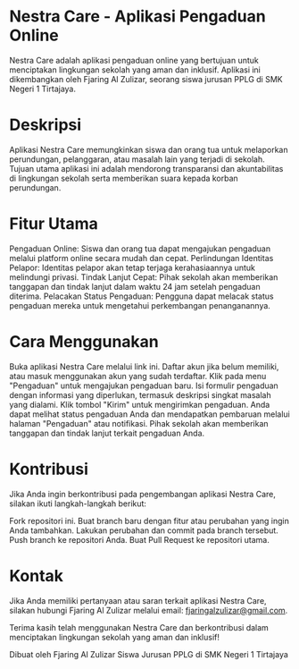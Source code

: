 # Nestra Care - Aplikasi Pengaduan Online

Nestra Care adalah aplikasi pengaduan online yang bertujuan untuk menciptakan lingkungan sekolah yang aman dan inklusif. Aplikasi ini dikembangkan oleh Fjaring Al Zulizar, seorang siswa jurusan PPLG di SMK Negeri 1 Tirtajaya.

# Deskripsi
Aplikasi Nestra Care memungkinkan siswa dan orang tua untuk melaporkan perundungan, pelanggaran, atau masalah lain yang terjadi di sekolah. Tujuan utama aplikasi ini adalah mendorong transparansi dan akuntabilitas di lingkungan sekolah serta memberikan suara kepada korban perundungan.

# Fitur Utama
Pengaduan Online: Siswa dan orang tua dapat mengajukan pengaduan melalui platform online secara mudah dan cepat.
Perlindungan Identitas Pelapor: Identitas pelapor akan tetap terjaga kerahasiaannya untuk melindungi privasi.
Tindak Lanjut Cepat: Pihak sekolah akan memberikan tanggapan dan tindak lanjut dalam waktu 24 jam setelah pengaduan diterima.
Pelacakan Status Pengaduan: Pengguna dapat melacak status pengaduan mereka untuk mengetahui perkembangan penanganannya.

# Cara Menggunakan
Buka aplikasi Nestra Care melalui link ini.
Daftar akun jika belum memiliki, atau masuk menggunakan akun yang sudah terdaftar.
Klik pada menu "Pengaduan" untuk mengajukan pengaduan baru.
Isi formulir pengaduan dengan informasi yang diperlukan, termasuk deskripsi singkat masalah yang dialami.
Klik tombol "Kirim" untuk mengirimkan pengaduan.
Anda dapat melihat status pengaduan Anda dan mendapatkan pembaruan melalui halaman "Pengaduan" atau notifikasi.
Pihak sekolah akan memberikan tanggapan dan tindak lanjut terkait pengaduan Anda.

# Kontribusi
Jika Anda ingin berkontribusi pada pengembangan aplikasi Nestra Care, silakan ikuti langkah-langkah berikut:

Fork repositori ini.
Buat branch baru dengan fitur atau perubahan yang ingin Anda tambahkan.
Lakukan perubahan dan commit pada branch tersebut.
Push branch ke repositori Anda.
Buat Pull Request ke repositori utama.

# Kontak
Jika Anda memiliki pertanyaan atau saran terkait aplikasi Nestra Care, silakan hubungi Fjaring Al Zulizar melalui email: fjaringalzulizar@gmail.com.

Terima kasih telah menggunakan Nestra Care dan berkontribusi dalam menciptakan lingkungan sekolah yang aman dan inklusif!

Dibuat oleh Fjaring Al Zulizar
Siswa Jurusan PPLG di SMK Negeri 1 Tirtajaya
